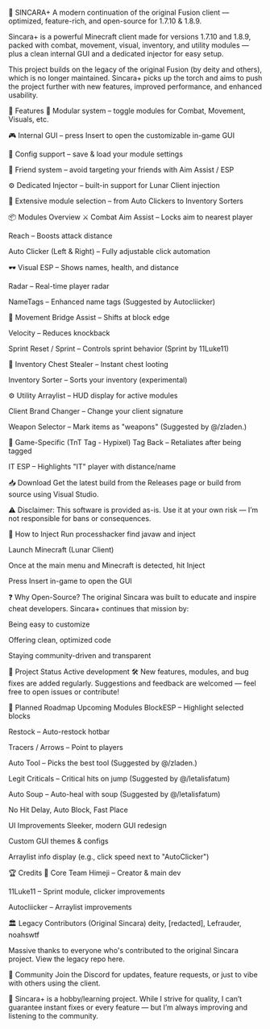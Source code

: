 🌌 SINCARA+
A modern continuation of the original Fusion client — optimized, feature-rich, and open-source for 1.7.10 & 1.8.9.

Sincara+ is a powerful Minecraft client made for versions 1.7.10 and 1.8.9, packed with combat, movement, visual, inventory, and utility modules — plus a clean internal GUI and a dedicated injector for easy setup.

This project builds on the legacy of the original Fusion (by deity and others), which is no longer maintained. Sincara+ picks up the torch and aims to push the project further with new features, improved performance, and enhanced usability.

🧩 Features
🔧 Modular system – toggle modules for Combat, Movement, Visuals, etc.

🎮 Internal GUI – press Insert to open the customizable in-game GUI

💾 Config support – save & load your module settings

🧠 Friend system – avoid targeting your friends with Aim Assist / ESP

⚙️ Dedicated Injector – built-in support for Lunar Client injection

📁 Extensive module selection – from Auto Clickers to Inventory Sorters

📦 Modules Overview
⚔️ Combat
Aim Assist – Locks aim to nearest player

Reach – Boosts attack distance

Auto Clicker (Left & Right) – Fully adjustable click automation

🕶️ Visual
ESP – Shows names, health, and distance

Radar – Real-time player radar

NameTags – Enhanced name tags (Suggested by Autocliicker)

🏃 Movement
Bridge Assist – Shifts at block edge

Velocity – Reduces knockback

Sprint Reset / Sprint – Controls sprint behavior (Sprint by 11Luke11)

🎒 Inventory
Chest Stealer – Instant chest looting

Inventory Sorter – Sorts your inventory (experimental)

⚙️ Utility
Arraylist – HUD display for active modules

Client Brand Changer – Change your client signature

Weapon Selector – Mark items as "weapons" (Suggested by @/zladen.)

🎯 Game-Specific (TnT Tag - Hypixel)
Tag Back – Retaliates after being tagged

IT ESP – Highlights "IT" player with distance/name
	
📥 Download
Get the latest build from the Releases page
or build from source using Visual Studio.

⚠️ Disclaimer: This software is provided as-is. Use it at your own risk — I’m not responsible for bans or consequences.

🧠 How to Inject
Run processhacker find javaw and inject

Launch Minecraft (Lunar Client)

Once at the main menu and Minecraft is detected, hit Inject

Press Insert in-game to open the GUI

❓ Why Open-Source?
The original Sincara was built to educate and inspire cheat developers. Sincara+ continues that mission by:

Being easy to customize

Offering clean, optimized code

Staying community-driven and transparent

🔧 Project Status
Active development 🛠️
New features, modules, and bug fixes are added regularly. Suggestions and feedback are welcomed — feel free to open issues or contribute!

📍 Planned Roadmap
Upcoming Modules
BlockESP – Highlight selected blocks

Restock – Auto-restock hotbar

Tracers / Arrows – Point to players

Auto Tool – Picks the best tool (Suggested by @/zladen.)

Legit Criticals – Critical hits on jump (Suggested by @/letalisfatum)

Auto Soup – Auto-heal with soup (Suggested by @/letalisfatum)

No Hit Delay, Auto Block, Fast Place

UI Improvements
Sleeker, modern GUI redesign

Custom GUI themes & configs

Arraylist info display (e.g., click speed next to "AutoClicker")

🏆 Credits
🧠 Core Team
Himeji – Creator & main dev

11Luke11 – Sprint module, clicker improvements

Autocliicker – Arraylist improvements

🏛️ Legacy Contributors (Original Sincara)
deity, [redacted], Lefrauder, noahswtf

Massive thanks to everyone who's contributed to the original Sincara project. View the legacy repo here.

💬 Community
Join the Discord for updates, feature requests, or just to vibe with others using the client.

🚧 Sincara+ is a hobby/learning project. While I strive for quality, I can’t guarantee instant fixes or every feature — but I’m always improving and listening to the community.

